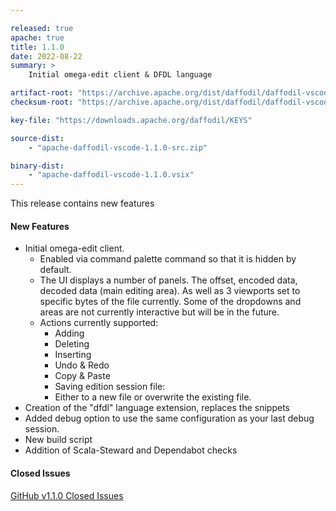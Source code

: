 ```yaml
---

released: true
apache: true
title: 1.1.0
date: 2022-08-22
summary: >
    Initial omega-edit client & DFDL language

artifact-root: "https://archive.apache.org/dist/daffodil/daffodil-vscode/1.1.0/"
checksum-root: "https://archive.apache.org/dist/daffodil/daffodil-vscode/1.1.0/"

key-file: "https://downloads.apache.org/daffodil/KEYS"

source-dist:
    - "apache-daffodil-vscode-1.1.0-src.zip"

binary-dist:
    - "apache-daffodil-vscode-1.1.0.vsix"
---
```


This release contains new features

#### New Features

* Initial omega-edit client.
    * Enabled via command palette command so that it is hidden by default.
    * The UI displays a number of panels. The offset, encoded data, decoded data (main editing area). As well as 3 viewports set to specific bytes of the file currently. Some of the dropdowns and areas are not currently interactive but will be in the future.
    * Actions currently supported:
        * Adding
        * Deleting
        * Inserting
        * Undo & Redo
        * Copy & Paste
        * Saving edition session file:
        * Either to a new file or overwrite the existing file.
* Creation of the "dfdl" language extension, replaces the snippets
* Added debug option to use the same configuration as your last debug
session.
* New build script
* Addition of Scala-Steward and Dependabot checks


#### Closed Issues

[GitHub v1.1.0 Closed Issues](https://github.com/apache/daffodil-vscode/milestone/2?closed=1)
